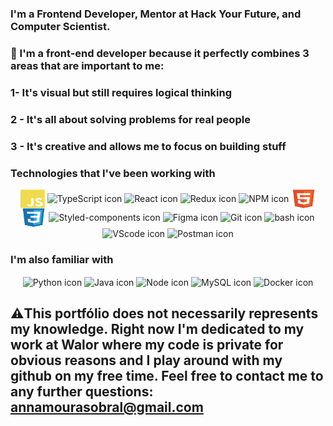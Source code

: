 ### I'm a Frontend Developer, Mentor at Hack Your Future, and Computer Scientist.
 
### 💞️ I'm a front-end developer because it perfectly combines 3 areas that are important to me:
### 1- It's visual but still requires logical thinking
### 2 - It's all about solving problems for real people
### 3 - It's creative and allows me to focus on building stuff

### Technologies that I've been working with
 <div align="center">
       <img align="center" alt="JavaScript icon" height="30" width="40" src="https://raw.githubusercontent.com/devicons/devicon/master/icons/javascript/javascript-plain.svg"> 
       <img align="center" alt="TypeScript icon" height="30" src="https://cdn.jsdelivr.net/gh/devicons/devicon/icons/typescript/typescript-original.svg" />
       <img align="center" alt="React icon" icon" height="30" width="40" src="https://cdn.jsdelivr.net/gh/devicons/devicon/icons/react/react-original.svg">
       <img align="center" alt="Redux icon" icon" height="30" width="40" src="https://cdn.jsdelivr.net/gh/devicons/devicon/icons/redux/redux-original.svg" />          
       <img align="center" alt="NPM icon" height="30" width="40" src="https://cdn.jsdelivr.net/gh/devicons/devicon/icons/npm/npm-original-wordmark.svg" />   
       <img align="center" alt="HTML icon" height="30" width="40" src="https://raw.githubusercontent.com/devicons/devicon/master/icons/html5/html5-original.svg">
       <img align="center" alt="CSS icon" height="30" width="40" src="https://raw.githubusercontent.com/devicons/devicon/master/icons/css3/css3-original.svg">
       <img align="center" alt="Styled-components icon" height="30" width="40" src="https://avatars.githubusercontent.com/u/20658825?s=200&v=4">
       <img align="center" alt="Figma icon" height="30" width="40" src="https://cdn.jsdelivr.net/gh/devicons/devicon/icons/figma/figma-original.svg" />
       <img align="center" alt="Git icon" height="30" width="40" src="https://cdn.jsdelivr.net/gh/devicons/devicon/icons/git/git-original.svg">
       <img align="center" alt="bash icon" height="30" width="40" src="https://cdn.jsdelivr.net/gh/devicons/devicon/icons/bash/bash-original.svg" />
       <img align="center" alt="VScode icon" height="30" width="40" src="https://cdn.jsdelivr.net/gh/devicons/devicon/icons/vscode/vscode-original.svg">
       <img align="center" alt="Postman icon" height="30" width="30" src="https://www.svgrepo.com/show/354202/postman-icon.svg" >              
</div>

### I'm also familiar with 
<div align="center">
  <img align="center" alt="Python icon" height="30" width="40" src="https://cdn.jsdelivr.net/gh/devicons/devicon/icons/python/python-original.svg" />
  <img align="center" alt="Java icon" height="30" width="40" src="https://cdn.jsdelivr.net/gh/devicons/devicon/icons/java/java-original.svg" />
  <img align="center" alt="Node icon" height="30" width="40" src="https://cdn.jsdelivr.net/gh/devicons/devicon/icons/nodejs/nodejs-original.svg" />
  <img align="center" alt="MySQL icon" height="30" width="40" src="https://cdn.jsdelivr.net/gh/devicons/devicon/icons/mysql/mysql-original.svg" />
  <img align="center" alt="Docker icon" height="30" width="40" src="https://cdn.jsdelivr.net/gh/devicons/devicon/icons/docker/docker-plain.svg" /> 
  
</div>

## ⚠️This portfólio does not necessarily represents my knowledge. Right now I'm dedicated to my work at Walor where my code is private for obvious reasons and I play around with my github on my free time. Feel free to contact me to any further questions: annamourasobral@gmail.com

<!---
annamourasobral/annamourasobral is a ✨ special ✨ repository because its `README.md` (this file) appears on your GitHub profile.
You can click the Preview link to take a look at your changes.
--->
